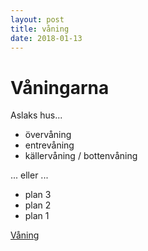 ```yaml
---
layout: post
title: våning
date: 2018-01-13
---
```


Våningarna
=================
Aslaks hus...

* övervåning
* entrevåning
* källervåning / bottenvåning

... eller ...

* plan 3
* plan 2
* plan 1

<a href='http://sv.wikipedia.org/wiki/Våning' class="btn btn-primary btn-lg btn-block" role="button">Våning</a>
